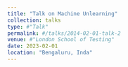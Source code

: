 ```yaml
---
title: "Talk on Machine Unlearning"
collection: talks
type: #"Talk"
permalink: #/talks/2014-02-01-talk-2
venue: #"London School of Testing"
date: 2023-02-01
location: "Bengaluru, Inda"
---
```


<!-- [More information here](http://example2.com)

This is a description of your talk, which is a markdown files that can be all markdown-ified like any other post. Yay markdown! -->
